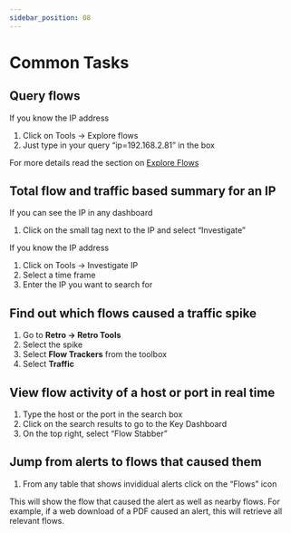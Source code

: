```yaml
---
sidebar_position: 08
---
```


# Common Tasks

## Query flows

If you know the IP address

1. Click on Tools -> Explore flows
2. Just type in your query “ip=192.168.2.81” in the box

For more details read the section on [Explore Flows](/docs/ug/tools/explore_flows)

## Total flow and traffic based summary for an IP

If you can see the IP in any dashboard

1. Click on the small tag next to the IP and select “Investigate”

If you know the IP address

1. Click on Tools -> Investigate IP
2. Select a time frame
3. Enter the IP you want to search for

## Find out which flows caused a traffic spike

1. Go to **Retro -> Retro Tools**
2. Select the spike
3. Select **Flow Trackers** from the toolbox
4. Select **Traffic**

## View flow activity of a host or port in real time

1. Type the host or the port in the search box
2. Click on the search results to go to the Key Dashboard
3. On the top right, select “Flow Stabber”

## Jump from alerts to flows that caused them

1. From any table that shows invididual alerts click on the “Flows”
   icon

This will show the flow that caused the alert as well as nearby flows.
For example, if a web download of a PDF caused an alert, this will
retrieve all relevant flows.
